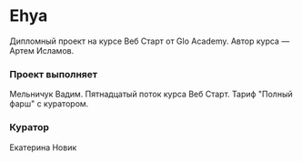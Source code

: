 # Ehya

Дипломный проект на курсе Веб Старт от Glo Academy. Автор курса — Артем Исламов.

### Проект выполняет

Мельничук Вадим. Пятнадцатый поток курса Веб Старт. Тариф "Полный фарш" с куратором.

### Куратор

Екатерина Новик
